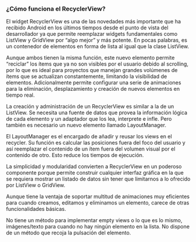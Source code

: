 ### ¿Cómo funciona el RecyclerView?

El widget RecyclerView es una de las novedades más importante que ha recibido Android en los últimos tiempos desde el punto de vista del desarrollador ya que permite reemplazar widgets fundamentales como ListView y GridView por “algo mejor” y más potente. En pocas palabras, es un contenedor de elementos en forma de lista al igual que la clase ListView. 

Aunque ambos tienen la misma función, este nuevo elemento permite “reciclar” los ítems que ya no son visibles por el usuario debido al scrolling, por lo que es ideal para proyectos que manejan grandes volúmenes de ítems que se actualizan constantemente, limitando la visibilidad de elementos. Adicionalmente permite configurar una serie de animaciones para la eliminación, desplazamiento y creación de nuevos elementos en tiempo real.

La creación y administración de un RecyclerView es similar a la de un ListView. Se necesita una fuente de datos que provea la información lógica de cada elemento y un adaptador que los lea, interprete e infle. Pero también es necesario un nuevo elemento llamado LayoutManager.

El LayoutManager es el encargado de añadir y reusar los views en el recycler. Su función es calcular las posiciones fuera del foco del usuario y así reemplazar el contenido de un ítem fuera del volumen visual por el contenido de otro. Esto reduce los tiempos de ejecución.

La simplicidad y modularidad convierten a RecyclerView en un poderoso componente porque permite construir cualquier interfaz gráfica en la que se requiera mostrar un listado de datos sin tener que limitarnos a lo ofrecido por ListView o GridView.

Aunque tiene la ventaja de soportar multitud de animaciones muy eficientes para cuando creamos, editamos y eliminamos un elemento, carece de otras funcionalidades básicas.

No tiene un método para implementar empty views o lo que es lo mismo, imágenes/texto para cuando no hay ningún elemento en la lista. No dispone de un método que recoja la pulsación del elemento. 




